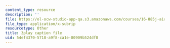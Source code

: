 ```yaml
---
content_type: resource
description: ''
file: https://ol-ocw-studio-app-qa.s3.amazonaws.com/courses/16-885j-aircraft-systems-engineering-fall-2005/54ef43705718a9f8ca1e80909b524df8_Fo8v7juSgRw.srt
file_type: application/x-subrip
resourcetype: Other
title: 3play caption file
uid: 54ef4370-5718-a9f8-ca1e-80909b524df8
---
```

